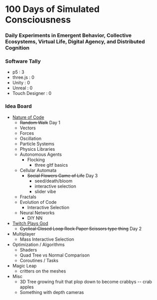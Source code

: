 # 100 Days of Simulated Consciousness
### Daily Experiments in Emergent Behavior, Collective Ecosystems, Virtual Life, Digital Agency, and Distributed Cognition


### Software Tally

- p5 : 3
- three.js : 0
- Unity : 0
- Unreal : 0
- Touch Designer : 0

### Idea Board
- [Nature of Code](https://natureofcode.com/book/)
    - ~~Random Walk~~ Day 1
    - Vectors
    - Forces
    - Oscillation
    - Particle Systems
    - Physics Libraries
    - Autonomous Agents
        - Flocking
            - three gltf basics
    - Cellular Automata
        - ~~Social Flowers Game of Life~~ Day 3
            - seed/death/bloom
            - interactive selection
            - slider vibe
    - Fractals
    - Evolution of Code
        - Interactive Selection
    - Neural Networks
        - DIY NN
- [Twitch Plays God](https://github.com/augustluhrs/Twitch_Plays_God)
    - ~~Cyclical Closed Loop Rock Paper Scissors type thing~~ Day 2
- Multiplayer
    - Mass Interactive Selection
- Optimization / Algorithms
    - Shaders
    - Quad Tree vs Normal Comparison
    - Coroutines / Tasks
- Magic Leap
    - critters on the meshes
- Misc
    - 3D Tree growing fruit that plop down to become crabbys -- crab apples
    - Something with depth cameras
